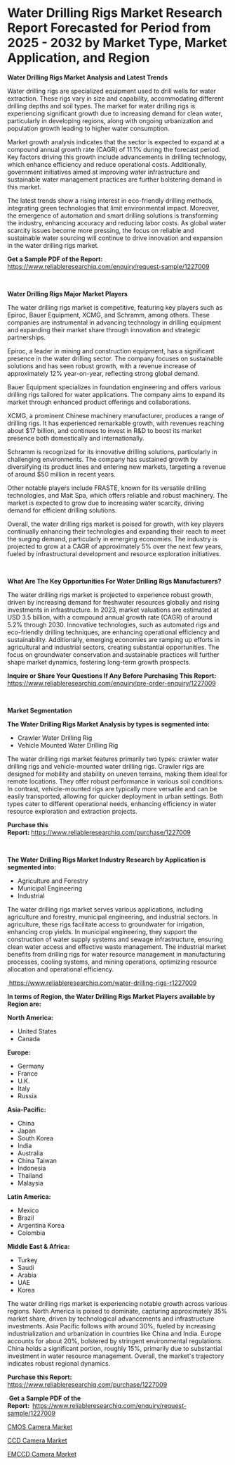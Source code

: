 <p><h1>Water Drilling Rigs Market Research Report Forecasted for Period from 2025 -  2032 by Market Type, Market Application, and Region</h1></p><p><strong>Water Drilling Rigs Market Analysis and Latest Trends</strong></p>
<p><p>Water drilling rigs are specialized equipment used to drill wells for water extraction. These rigs vary in size and capability, accommodating different drilling depths and soil types. The market for water drilling rigs is experiencing significant growth due to increasing demand for clean water, particularly in developing regions, along with ongoing urbanization and population growth leading to higher water consumption.</p><p>Market growth analysis indicates that the sector is expected to expand at a compound annual growth rate (CAGR) of 11.1% during the forecast period. Key factors driving this growth include advancements in drilling technology, which enhance efficiency and reduce operational costs. Additionally, government initiatives aimed at improving water infrastructure and sustainable water management practices are further bolstering demand in this market.</p><p>The latest trends show a rising interest in eco-friendly drilling methods, integrating green technologies that limit environmental impact. Moreover, the emergence of automation and smart drilling solutions is transforming the industry, enhancing accuracy and reducing labor costs. As global water scarcity issues become more pressing, the focus on reliable and sustainable water sourcing will continue to drive innovation and expansion in the water drilling rigs market.</p></p>
<p><strong>Get a Sample PDF of the Report:&nbsp;</strong> <a href="https://www.reliableresearchiq.com/enquiry/request-sample/1227009?utm_campaign=1137&utm_medium=2&utm_source=Github&utm_content=ia&utm_term=18022025&utm_id=water-drilling-rigs">https://www.reliableresearchiq.com/enquiry/request-sample/1227009</a></p>
<p>&nbsp;</p>
<p><strong>Water Drilling Rigs Major Market Players</strong></p>
<p><p>The water drilling rigs market is competitive, featuring key players such as Epiroc, Bauer Equipment, XCMG, and Schramm, among others. These companies are instrumental in advancing technology in drilling equipment and expanding their market share through innovation and strategic partnerships.</p><p>Epiroc, a leader in mining and construction equipment, has a significant presence in the water drilling sector. The company focuses on sustainable solutions and has seen robust growth, with a revenue increase of approximately 12% year-on-year, reflecting strong global demand.</p><p>Bauer Equipment specializes in foundation engineering and offers various drilling rigs tailored for water applications. The company aims to expand its market through enhanced product offerings and collaborations.</p><p>XCMG, a prominent Chinese machinery manufacturer, produces a range of drilling rigs. It has experienced remarkable growth, with revenues reaching about $17 billion, and continues to invest in R&D to boost its market presence both domestically and internationally.</p><p>Schramm is recognized for its innovative drilling solutions, particularly in challenging environments. The company has sustained growth by diversifying its product lines and entering new markets, targeting a revenue of around $50 million in recent years.</p><p>Other notable players include FRASTE, known for its versatile drilling technologies, and Mait Spa, which offers reliable and robust machinery. The market is expected to grow due to increasing water scarcity, driving demand for efficient drilling solutions.</p><p>Overall, the water drilling rigs market is poised for growth, with key players continually enhancing their technologies and expanding their reach to meet the surging demand, particularly in emerging economies. The industry is projected to grow at a CAGR of approximately 5% over the next few years, fueled by infrastructural development and resource exploration initiatives.</p></p>
<p>&nbsp;</p>
<p><strong>What Are The Key Opportunities For Water Drilling Rigs Manufacturers?</strong></p>
<p><p>The water drilling rigs market is projected to experience robust growth, driven by increasing demand for freshwater resources globally and rising investments in infrastructure. In 2023, market valuations are estimated at USD 3.5 billion, with a compound annual growth rate (CAGR) of around 5.2% through 2030. Innovative technologies, such as automated rigs and eco-friendly drilling techniques, are enhancing operational efficiency and sustainability. Additionally, emerging economies are ramping up efforts in agricultural and industrial sectors, creating substantial opportunities. The focus on groundwater conservation and sustainable practices will further shape market dynamics, fostering long-term growth prospects.</p></p>
<p><strong>Inquire or Share Your Questions If Any Before Purchasing This Report:</strong> <a href="https://www.reliableresearchiq.com/enquiry/pre-order-enquiry/1227009?utm_campaign=1137&utm_medium=2&utm_source=Github&utm_content=ia&utm_term=18022025&utm_id=water-drilling-rigs">https://www.reliableresearchiq.com/enquiry/pre-order-enquiry/1227009</a></p>
<p>&nbsp;</p>
<p><strong>Market Segmentation</strong></p>
<p><strong>The Water Drilling Rigs Market Analysis by types is segmented into:</strong></p>
<p><ul><li>Crawler Water Drilling Rig</li><li>Vehicle Mounted Water Drilling Rig</li></ul></p>
<p><p>The water drilling rigs market features primarily two types: crawler water drilling rigs and vehicle-mounted water drilling rigs. Crawler rigs are designed for mobility and stability on uneven terrains, making them ideal for remote locations. They offer robust performance in various soil conditions. In contrast, vehicle-mounted rigs are typically more versatile and can be easily transported, allowing for quicker deployment in urban settings. Both types cater to different operational needs, enhancing efficiency in water resource exploration and extraction projects.</p></p>
<p><strong>Purchase this Report:&nbsp;</strong><a href="https://www.reliableresearchiq.com/purchase/1227009?utm_campaign=1137&utm_medium=2&utm_source=Github&utm_content=ia&utm_term=18022025&utm_id=water-drilling-rigs">https://www.reliableresearchiq.com/purchase/1227009</a></p>
<p>&nbsp;</p>
<p><strong>The Water Drilling Rigs Market Industry Research by Application is segmented into:</strong></p>
<p><ul><li>Agriculture and Forestry</li><li>Municipal Engineering</li><li>Industrial</li></ul></p>
<p><p>The water drilling rigs market serves various applications, including agriculture and forestry, municipal engineering, and industrial sectors. In agriculture, these rigs facilitate access to groundwater for irrigation, enhancing crop yields. In municipal engineering, they support the construction of water supply systems and sewage infrastructure, ensuring clean water access and effective waste management. The industrial market benefits from drilling rigs for water resource management in manufacturing processes, cooling systems, and mining operations, optimizing resource allocation and operational efficiency.</p></p>
<p><a href="https://www.reliableresearchiq.com/water-drilling-rigs-r1227009?utm_campaign=1137&utm_medium=2&utm_source=Github&utm_content=ia&utm_term=18022025&utm_id=water-drilling-rigs">&nbsp;https://www.reliableresearchiq.com/water-drilling-rigs-r1227009</a></p>
<p><strong>In terms of Region, the Water Drilling Rigs Market Players available by Region are:</strong></p>
<p>
    <p> <strong> North America: </strong>
        <ul>
            <li>United States</li>
            <li>Canada</li>
        </ul>
        </p> 
    <p> <strong> Europe: </strong>
        <ul>
            <li>Germany</li>
            <li>France</li>
            <li>U.K.</li>
            <li>Italy</li>
            <li>Russia</li>
        </ul>
        </p> 
    <p> <strong> Asia-Pacific: </strong>
        <ul>
            <li>China</li>
            <li>Japan</li>
            <li>South Korea</li>
            <li>India</li>
            <li>Australia</li>
            <li>China Taiwan</li>
            <li>Indonesia</li>
            <li>Thailand</li>
            <li>Malaysia</li>
        </ul>
        </p> 
    <p> <strong> Latin America: </strong>
        <ul>
            <li>Mexico</li>
            <li>Brazil</li>
            <li>Argentina Korea</li>
            <li>Colombia</li>
        </ul>
        </p> 
    <p> <strong> Middle East & Africa: </strong>
        <ul>
            <li>Turkey</li>
            <li>Saudi</li>
            <li>Arabia</li>
            <li>UAE</li>
            <li>Korea</li>
        </ul>
    </p>
    </p>
<p><p>The water drilling rigs market is experiencing notable growth across various regions. North America is poised to dominate, capturing approximately 35% market share, driven by technological advancements and infrastructure investments. Asia Pacific follows with around 30%, fueled by increasing industrialization and urbanization in countries like China and India. Europe accounts for about 20%, bolstered by stringent environmental regulations. China holds a significant portion, roughly 15%, primarily due to substantial investment in water resource management. Overall, the market's trajectory indicates robust regional dynamics.</p></p>
<p><strong>Purchase this Report: </strong><a href="https://www.reliableresearchiq.com/purchase/1227009?utm_campaign=1137&utm_medium=2&utm_source=Github&utm_content=ia&utm_term=18022025&utm_id=water-drilling-rigs">https://www.reliableresearchiq.com/purchase/1227009</a></p>
<p>&nbsp;<strong>Get a Sample PDF of the Report:&nbsp;&nbsp;</strong><a href="https://www.reliableresearchiq.com/enquiry/request-sample/1227009?utm_campaign=1137&utm_medium=2&utm_source=Github&utm_content=ia&utm_term=18022025&utm_id=water-drilling-rigs">https://www.reliableresearchiq.com/enquiry/request-sample/1227009</a></p>
<p><strong></strong></p>
<p><p><a href="https://github.com/sevitadwiani/Market-Research-Report-List-1/blob/main/cmos-camera-market.md?utm_campaign=1137&utm_medium=2&utm_source=Github&utm_content=ia&utm_term=18022025&utm_id=water-drilling-rigs">CMOS Camera Market</a></p><p><a href="https://github.com/enolvesey/Market-Research-Report-List-1/blob/main/ccd-camera-market.md?utm_campaign=1137&utm_medium=2&utm_source=Github&utm_content=ia&utm_term=18022025&utm_id=water-drilling-rigs">CCD Camera Market</a></p><p><a href="https://github.com/peggiputra7o/Market-Research-Report-List-1/blob/main/emccd-camera-market.md?utm_campaign=1137&utm_medium=2&utm_source=Github&utm_content=ia&utm_term=18022025&utm_id=water-drilling-rigs">EMCCD Camera Market</a></p></p>